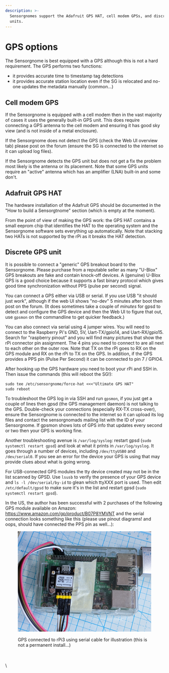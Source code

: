 ```yaml
---
description: >-
  Sensorgnomes support the Adafruit GPS HAT, cell modem GPSs, and discrete GPS
  units.
---
```


# GPS options

The Sensorgnome is best equipped with a GPS although this is not a hard requirement. The GPS performs two functions:

* it provides accurate time to timestamp tag detections
* it provides accurate station location even if the SG is relocated and no-one updates the metadata manually (common...)

## Cell modem GPS

If the Sensorgnome is equipped with a cell modem then in the vast majority of cases it uses the generally built-in GPS unit. This does require connecting a GPS antenna to the cell modem and ensuring it has good sky view (and is not inside of a metal enclosure).

If the Sensorgnome does not detect the GPS (check the Web UI overview tab) please post on the forum (ensure the SG is connected to the internet so it can upload log files).

If the Sensorgnome detects the GPS unit but does not get a fix the problem most likely is the antenna or its placement. Note that some GPS units require an "active" antenna which has an amplifier (LNA) built-in and some don't.

## Adafruit GPS HAT

The hardware installation of the Adafruit GPS should be documented in the "How to build a Sensorgtnome" section (which is empty at the moment).

From the point of view of making the GPS work: the GPS HAT contains a small eeprom chip that identifies the HAT to the operating system and the Sensorgnome software sets everything up automatically. Note that stacking two HATs is not supported by the rPi as it breaks the HAT detection.

## Discrete GPS unit

It is possible to connect a "generic" GPS breakout board to the Sensorgnome. Please purchase from a reputable seller as many "U-Blox" GPS breakouts are fake and contain knock-off devices. A (genuine) U-Blox GPS is a good choice because it supports a fast binary protocol which gives good time synchronization without PPS (pulse per second) signal.

You can connect a GPS either via USB or serial. If you use USB "it should just work", although if the web UI shows "no-dev" 5 minutes after boot then post on the forum. (It does sometimes take a couple of _minutes_ for gpsd to detect and configure the GPS device and then the Web UI to figure that out, use `gpsmon` on the commandline to get quicker feedback.)

You can also connect via serial using 4 jumper wires. You will need to connect to the Raspberry Pi's GND, 5V, Uart-TX/gpio14, and Uart-RX/gpio15. Search for "raspberry pinout" and you will find many pictures that show the rPi connector pin assignment. The 4 pins you need to connect to are all next to each other on the outer row. Note that TX on the rPi goes to RX on the GPS module and RX on the rPi to TX on the GPS. In addition, if the GPS provides a PPS pin (Pulse Per Second) it can be connected to pin 7 / GPIO4.

After hooking up the GPS hardware you need to boot your rPi and SSH in. Then issue the commands (this will reboot the SG!):

```
sudo tee /etc/sensorgnome/force-hat <<<"Ultimate GPS HAT"
sudo reboot
```

To troubleshoot the GPS log in via SSH and run `gpsmon`, if you just get a couple of lines then gpsd (the GPS management daemon) is not talking to the GPS. Double-check your connections (especially RX-TX cross-over), ensure the Sensorgnome is connected to the internet so it can upload its log files and contact the sensorgnomads mailing list with the ID of your Sensorgnome. If gpsmon shows lots of GPS info that updates every second or two then your GPS is working fine.

Another troubleshooting avenue is `/var/log/syslog`: restart gpsd (`sudo systemctl restart gpsd`) and look at what it prints in `/var/log/syslog`. It goes through a number of devices, including `/dev/ttyUSB0` and `/dev/serial0`. If you see an error for the device your GPS is using that may provide clues about what is going wrong.

For USB-connected GPS modules the tty device created may not be in the list scanned by GPSD. Use `lsusb` to verify the presence of your GPS device and `ls -l /dev/serial/by-id` to glean which ttyXXX port is used. Then edit `/etc/default/gpsd` to make sure it's in the list and restart gpsd (`sudo systemctl restart gpsd`).

In the US, the author has been successful with 2 purchases of the following GPS module available on Amazon: https://www.amazon.com/gp/product/B07P8YMVNT and the serial connection looks something like this (please use pinout diagrams! and oops, should have connected the PPS pin as well...):

<figure><img src="../.gitbook/assets/PXL_20221030_173643526.jpg" alt=""><figcaption><p>GPS connected to rPi3 using serial cable for illustration (this is not a permanent install...)</p></figcaption></figure>

\
\
\

